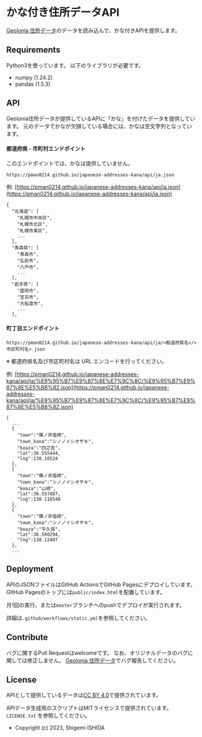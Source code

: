 # かな付き住所データAPI

[Geolonia 住所データ](https://github.com/geolonia/japanese-addresses/)のデータを読み込んで、かな付きAPIを提供します。

## Requirements

Python3を使っています。
以下のライブラリが必要です。

- numpy (1.24.2)
- pandas (1.5.3)

## API

Geolonia住所データが提供しているAPIに「かな」を付けたデータを提供しています。
元のデータでかなが欠損している場合には、かなは空文字列となっています。

#### 都道府県 - 市町村エンドポイント

このエンドポイントでは、かなは提供していません。

```
https://pman0214.github.io/japanese-addresses-kana/api/ja.json
```

例: [https://pman0214.github.io/japanese-addresses-kana/api/ja.json](https://pman0214.github.io/japanese-addresses-kana/api/ja.json)

```
{
  "北海道": [
    "札幌市中央区",
    "札幌市北区",
    "札幌市東区",
    ...
  ],
  "青森県": [
    "青森市",
    "弘前市",
    "八戸市",
    ...
  ],
  "岩手県": [
    "盛岡市",
    "宮古市",
    "大船渡市",
    ...
  ],
```

#### 町丁目エンドポイント

```
https://pman0214.github.io/japanese-addresses-kana/api/ja/<都道府県名>/<市区町村名>.json
```

※ 都道府県名及び市区町村名は URL エンコードを行ってください。

例: [https://pman0214.github.io/japanese-addresses-kana/api/ja/%E9%95%B7%E9%87%8E%E7%9C%8C/%E9%95%B7%E9%87%8E%E5%B8%82.json](https://pman0214.github.io/japanese-addresses-kana/api/ja/%E9%95%B7%E9%87%8E%E7%9C%8C/%E9%95%B7%E9%87%8E%E5%B8%82.json)

```
[
  ...
  {
    "town":"篠ノ井塩崎",
    "town_kana":"シノノイシオザキ",
    "koaza":"四之宮",
    "lat":36.555444,
    "lng":138.10524
  },
  {
    "town":"篠ノ井塩崎",
    "town_kana":"シノノイシオザキ",
    "koaza":"山崎",
    "lat":36.557487,
    "lng":138.118548
  },
  {
    "town":"篠ノ井塩崎",
    "town_kana":"シノノイシオザキ",
    "koaza":"平久保",
    "lat":36.560294,
    "lng":138.12407
  },
  ...
```

## Deployment

APIのJSONファイルはGitHub ActionsでGitHub Pagesにデプロイしています。
GitHub Pagesのトップには`public/index.html`を配置しています。

月1回の実行、または`master`ブランチへのpushでデプロイが実行されます。

詳細は`.github/workflows/static.yml`を参照してください。

## Contribute

バグに関するPull Requestはwelcomeです。
なお、オリジナルデータのバグに関しては修正しません。
[Geolonia 住所データ](https://github.com/geolonia/japanese-addresses/)でバグ報告してください。

## License

APIとして提供しているデータは[CC BY 4.0](https://creativecommons.org/licenses/by/4.0/deed.ja)で提供されています。

APIデータ生成用のスクリプトはMITライセンスで提供されています。
`LICENSE.txt` を参照してください。

* Copyright (c) 2023, Shigemi ISHIDA
